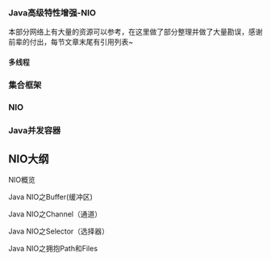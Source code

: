 ### **Java高级特性增强-NIO**
本部分网络上有大量的资源可以参考，在这里做了部分整理并做了大量勘误，感谢前辈的付出，每节文章末尾有引用列表~


#### **多线程**


### **集合框架**


### **NIO**



### **Java并发容器**


## NIO大纲


NIO概览


Java NIO之Buffer(缓冲区)


Java NIO之Channel（通道）


Java NIO之Selector（选择器）


Java NIO之拥抱Path和Files

